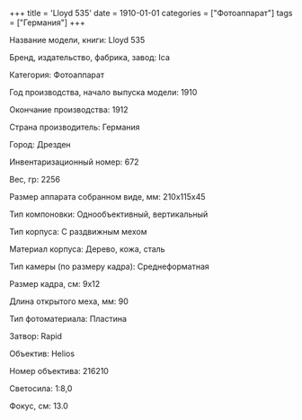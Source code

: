 +++
title = 'Lloyd 535'
date = 1910-01-01
categories = ["Фотоаппарат"]
tags = ["Германия"]
+++

Название модели, книги: Lloyd 535

Бренд, издательство, фабрика, завод: Ica

Категория: Фотоаппарат

Год производства, начало выпуска модели: 1910

Окончание производства: 1912

Страна производитель: Германия

Город: Дрезден

Инвентаризационный номер: 672

Вес, гр: 2256

Размер аппарата  собранном виде, мм: 210х115х45

Тип компоновки: Однообъективный, вертикальный

Тип корпуса: С раздвижным мехом

Материал корпуса: Дерево, кожа, сталь

Тип камеры (по размеру кадра): Среднеформатная

Размер кадра, см: 9х12

Длина открытого меха, мм: 90

Тип фотоматериала: Пластина

Затвор: Rapid

Объектив: Helios

Номер объектива: 216210

Светосила: 1:8,0

Фокус, см: 13.0


